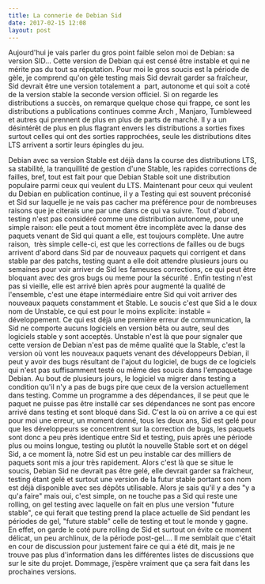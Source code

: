 ```yaml
---
title: La connerie de Debian Sid
date: 2017-02-15 12:08
layout: post
---
```


Aujourd'hui je vais parler du gros point faible selon moi de Debian: sa
version SID... Cette version de Debian qui est censé être instable et
qui ne mérite pas du tout sa réputation. Pour moi le gros soucis est la
période de gèle, je comprend qu'on gèle testing mais Sid devrait garder
sa fraîcheur, Sid devrait être une version totalement a  part, autonome
et qui soit a coté de la version stable la seconde version officiel. Si
on regarde les distributions a succès, on remarque quelque chose qui
frappe, ce sont les distributions a publications continues comme Arch ,
Manjaro, Tumbleweed et autres qui prennent de plus en plus de parts de
marché. Il y a un désintérêt de plus en plus flagrant envers les
distributions a sorties fixes surtout celles qui ont des sorties
rapprochées, seule les distributions dites LTS arrivent a sortir leurs
épingles du jeu.  
<!--more-->  
Debian avec sa version Stable est déjà dans la course des distributions
LTS, sa stabilité, la tranquillité de gestion d'une Stable, les rapides
corrections de failles, bref, tout est fait pour que Debian Stable soit
une distribution populaire parmi ceux qui veulent du LTS. Maintenant
pour ceux qui veulent du Debian en publication continue, il y a Testing
qui est souvent préconisé et Sid sur laquelle je ne vais pas cacher ma
préférence pour de nombreuses raisons que je citerais une par une dans
ce qui va suivre. Tout d'abord, testing n'est pas considéré comme une
distribution autonome, pour une simple raison: elle peut a tout moment
être incomplète avec la danse des paquets venant de Sid qui quant a
elle, est toujours complète. Une autre raison,  très simple celle-ci,
est que les corrections de failles ou de bugs arrivent d'abord dans Sid
par de nouveaux paquets qui corrigent et dans stable par des patchs,
testing quant a elle doit attendre plusieurs jours ou semaines pour voir
arriver de Sid les fameuses corrections, ce qui peut être bloquant avec
des gros bugs ou meme pour la sécurité . Enfin testing n'est pas si
vieille, elle est arrivé bien après pour augmenté la qualité de
l'ensemble, c'est une étape intermédiaire entre Sid qui voit arriver des
nouveaux paquets constamment et Stable. Le soucis c'est que Sid a le
doux nom de Unstable, ce qui est pour le moins explicite: instable =
développement. Ce qui est déjà une première erreur de communication, la
Sid ne comporte aucuns logiciels en version bêta ou autre, seul des
logiciels stable y sont acceptés. Unstable n'est là que pour signaler
que cette version de Debian n'est pas de même qualité que la Stable,
c'est la version où vont les nouveaux paquets venant des développeurs
Debian, il peut y avoir des bugs résultant de l'ajout du logiciel, de
bugs de ce logiciels qui n'est pas suffisamment testé ou même des soucis
dans l'empaquetage Debian. Au bout de plusieurs jours, le logiciel va
migrer dans testing a condition qu'il n'y a pas de bugs pire que ceux de
la version actuellement dans testing. Comme un programme a des
dépendances, il se peut que le paquet ne puisse pas être installé car
ses dépendances ne sont pas encore arrivé dans testing et sont bloqué
dans Sid. C'est la où on arrive a ce qui est pour moi une erreur, un
moment donné, tous les deux ans, Sid est gelé pour que les développeurs
se concentrent sur la correction de bugs, les paquets sont donc a peu
près identique entre Sid et testing, puis après une période plus ou
moins longue, testing ou plutôt la nouvelle Stable sort et on dégel Sid,
a ce moment là, notre Sid est un peu instable car des milliers de
paquets sont mis a jour très rapidement. Alors c'est là que se situe le
soucis, Debian Sid ne devrait pas être gelé, elle devrait garder sa
fraîcheur, testing étant gelé et surtout une version de la futur stable
portant son nom est déjà disponible avec ses dépôts utilisable. Alors je
sais qu'il y a des "y a qu'a faire" mais oui, c'est simple, on ne touche
pas a Sid qui reste une rolling, on gel testing avec laquelle on fait en
plus une version "future stable", ce qui ferait que testing prend la
place actuelle de Sid pendant les périodes de gel, "future stable" celle
de testing et tout le monde y gagne. En effet, on garde le coté pure
rolling de Sid et surtout on évite ce moment délicat, un peu archlinux,
de la période post-gel.... Il me semblait que c'était en cour de
discussion pour justement faire ce qui a été dit, mais je ne trouve pas
plus d'information dans les différentes listes de discussions que sur le
site du projet. Dommage, j’espère vraiment que ça sera fait dans les
prochaines versions.

